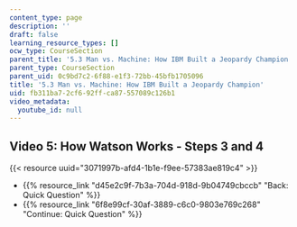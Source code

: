 ```yaml
---
content_type: page
description: ''
draft: false
learning_resource_types: []
ocw_type: CourseSection
parent_title: '5.3 Man vs. Machine: How IBM Built a Jeopardy Champion '
parent_type: CourseSection
parent_uid: 0c9bd7c2-6f88-e1f3-72bb-45bfb1705096
title: '5.3 Man vs. Machine: How IBM Built a Jeopardy Champion'
uid: fb311ba7-2cf6-92ff-ca87-557089c126b1
video_metadata:
  youtube_id: null
---
```

## Video 5: How Watson Works - Steps 3 and 4

{{< resource uuid="3071997b-afd4-1b1e-f9ee-57383ae819c4" >}}

- {{% resource_link "d45e2c9f-7b3a-704d-918d-9b04749cbccb" "Back: Quick Question" %}}
- {{% resource_link "6f8e99cf-30af-3889-c6c0-9803e769c268" "Continue: Quick Question" %}}